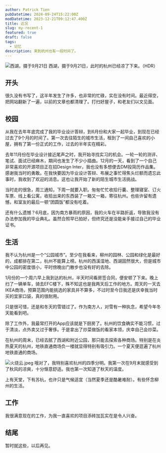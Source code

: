 ```yaml
---
author: Patrick Tien
pubDatetime: 2024-09-24T15:22:00Z
modDatetime: 2023-12-21T09:12:47.400Z
title: 近况
slug: my-recent-1
featured: true
draft: false
tags:
  - 记忆
description: 来到杭州也有一段时间了。
---
```

![西湖，摄于9月21日](https://s2.loli.net/2024/09/24/h5EYpXekrm7ov31.jpg)
西湖，摄于9月21日，此时的杭州已经凉了下来。（HDR）

## 开头
很久没有书写了，这半年发生了许多，也非常的忙碌，实在没有时间。最近得空，把网站翻新了一遍，以前的文章也都清理了。打扫好屋子，和老友们以文见面。

## 校园
从我在去年年底完成了我的毕业设计答辩，到6月份和大家一起毕业，到现在已经过去了9个月的时间了。第一次去往陌生的城市生活，租到了一间自己喜欢的小屋，拥有了第一份正式的工作，过去的半年实在精彩。

去年11月份在毕业设计接近尾声之时，我开始寻找实习的机会。一轮一轮的测评、笔试、面试已经麻木，期间也发生了不少小插曲。12月的一天，看到了一个自己非常喜欢的开源项目正在招Design Inter，我也没有多想便去DM投简历作品集。感谢我当时的勇敢。在我快要因为毕业设计答辩、布展之事忙得焦头烂额而遗忘此事时，我收到了欢迎的消息。这也让我开始了新的陌生城市生活挑战。

当时走的很急，周三通知，下周一就要入职。匆匆忙忙收拾行囊、整理寝室、订火车票、线上看公寓，收拾出来的东西装了一箱又一箱，寄往杭州。也些许留有遗憾，和室友的最后一顿“团圆饭”都没有吃着。

还有什么遗憾？6月底，因为南方暴雨的原因，我的火车在半路折返，导致我没有办法参加我的毕业典礼。虽然合照早已拍好，但终究还是没能亲手接过自己的毕业证书。

## 生活
我不认为杭州是一个“公园城市”。至少在我看来，柳州的园林、公园和绿化是最好的，成都排在第二，杭州不能算上榜。杭州的西溪湿地、西湖固然很大，但是城市中公园的密度很小，平时傍晚出门散步也没有好的去除。

1月份的一个周六早上我到达的杭州，半天时间看房签合同，便安顿了下来。晚上扫了一辆单车，骑去EFC楼下，殊不知这也是我两天后工作的地方。周天的一天去IKEA商场，预算范围内能挑选的家具并不算多，不过时至今日我还是庆幸我当时买的宜家口袋，真的很耐用。

只是很可惜，还是和冬天的雪错过了。作为南方人，对雪有一种执念，希望今年冬天能看到吧。

除了工作外，我最常打开的App应该就是下厨房了。杭州的饮食确实不能习惯，过于清淡，点外卖又过于奢侈。于是拿出了炒菜做饭的看家本领，庆幸自己会炒菜。

在杭州的周末，已经去腻了西湖和附近公园，那只能去探索各种商场。特别是在炎热夏天的杭州，地铁直通商场负一楼就显得特别有吸引力。一个夏天便逛遍了杭州地铁直通的商场。

![火烧云.jpeg](https://s2.loli.net/2024/09/24/kKEIMmXZtvfp64i.jpg)
哦对了，我特别喜欢杭州的四季分明。我第一次在9月末就感受到了秋风的凉爽，十分惬意舒适。我也第一次知道了秋天的温度。

上有天堂，下有苏杭，也许只是气候适宜（当然夏季还是酷暑难耐）。有些怀念柳州的生活。

## 工作
我很满意现在的工作，为我一直喜欢的项目添砖加瓦实在是令人兴奋。

## 结尾
暂时就这些，以后再见。